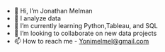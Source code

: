 - 👋 Hi, I’m Jonathan Melman
- 👀 I analyze data
- 🌱 I’m currently learning Python,Tableau, and SQL
- 💞️ I’m looking to collaborate on new data projects
- 📫 How to reach me - Yonimelmel@gmail.com

<!---
jonimel/jonimel is a ✨ special ✨ repository because its `README.md` (this file) appears on your GitHub profile.
You can click the Preview link to take a look at your changes.
--->
